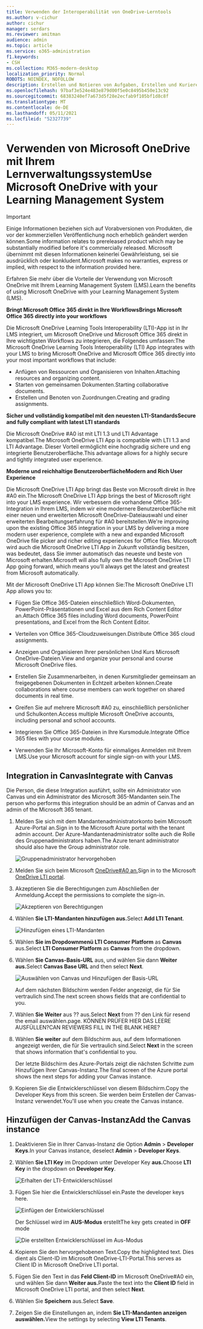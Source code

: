 ```yaml
---
title: Verwenden der Interoperabilität von OneDrive-Lerntools
ms.author: v-cichur
author: cichur
manager: serdars
ms.reviewer: amitman
audience: admin
ms.topic: article
ms.service: o365-administration
f1.keywords:
- CSH
ms.collection: M365-modern-desktop
localization_priority: Normal
ROBOTS: NOINDEX, NOFOLLOW
description: Erstellen und Notieren von Aufgaben, Erstellen und Kurieren von Kursinhalten und Zusammenarbeit an Dateien in Echtzeit mit der neuen OneDrive Learning Tools Interoperability App.
ms.openlocfilehash: 97baf3e524e483e879d00f5e0c8495b450e13c92
ms.sourcegitcommit: 68383240ef7a673d5f28e2ecfab9f105bf1d8c8f
ms.translationtype: MT
ms.contentlocale: de-DE
ms.lasthandoff: 05/11/2021
ms.locfileid: "52327739"
---
```

# <a name="use-microsoft-onedrive-with-your-learning-management-system"></a><span data-ttu-id="e3af2-103">Verwenden von Microsoft OneDrive mit Ihrem Lernverwaltungssystem</span><span class="sxs-lookup"><span data-stu-id="e3af2-103">Use Microsoft OneDrive with your Learning Management System</span></span>

> [!IMPORTANT]
> <span data-ttu-id="e3af2-104">Einige Informationen beziehen sich auf Vorabversionen von Produkten, die vor der kommerziellen Veröffentlichung noch erheblich geändert werden können.</span><span class="sxs-lookup"><span data-stu-id="e3af2-104">Some information relates to prereleased product which may be substantially modified before it's commercially released.</span></span> <span data-ttu-id="e3af2-105">Microsoft übernimmt mit diesen Informationen keinerlei Gewährleistung, sei sie ausdrücklich oder konkludent.</span><span class="sxs-lookup"><span data-stu-id="e3af2-105">Microsoft makes no warranties, express or implied, with respect to the information provided here.</span></span>

<span data-ttu-id="e3af2-106">Erfahren Sie mehr über die Vorteile der Verwendung von Microsoft OneDrive mit Ihrem Learning Management System (LMS).</span><span class="sxs-lookup"><span data-stu-id="e3af2-106">Learn the benefits of using Microsoft OneDrive with your Learning Management System (LMS).</span></span>

<span data-ttu-id="e3af2-107">**Bringt Microsoft Office 365 direkt in Ihre Workflows**</span><span class="sxs-lookup"><span data-stu-id="e3af2-107">**Brings Microsoft Office 365 directly into your workflows**</span></span>

<span data-ttu-id="e3af2-108">Die Microsoft OneDrive Learning Tools Interoperability (LTI)-App ist in Ihr LMS integriert, um Microsoft OneDrive und Microsoft Office 365 direkt in Ihre wichtigsten Workflows zu integrieren, die Folgendes umfassen:</span><span class="sxs-lookup"><span data-stu-id="e3af2-108">The Microsoft OneDrive Learning Tools Interoperability (LTI) App integrates with your LMS to bring Microsoft OneDrive and Microsoft Office 365 directly into your most important workflows that include:</span></span>

- <span data-ttu-id="e3af2-109">Anfügen von Ressourcen und Organisieren von Inhalten.</span><span class="sxs-lookup"><span data-stu-id="e3af2-109">Attaching resources and organizing content.</span></span>
- <span data-ttu-id="e3af2-110">Starten von gemeinsamen Dokumenten.</span><span class="sxs-lookup"><span data-stu-id="e3af2-110">Starting collaborative documents.</span></span>
- <span data-ttu-id="e3af2-111">Erstellen und Benoten von Zuordnungen.</span><span class="sxs-lookup"><span data-stu-id="e3af2-111">Creating and grading assignments.</span></span>

<span data-ttu-id="e3af2-112">**Sicher und vollständig kompatibel mit den neuesten LTI-Standards**</span><span class="sxs-lookup"><span data-stu-id="e3af2-112">**Secure and fully compliant with latest LTI standards**</span></span>

<span data-ttu-id="e3af2-113">Die Microsoft OneDrive #A0 ist mit LTI 1.3 und LTI Advantage kompatibel.</span><span class="sxs-lookup"><span data-stu-id="e3af2-113">The Microsoft OneDrive LTI App is compatible with LTI 1.3 and LTI Advantage.</span></span> <span data-ttu-id="e3af2-114">Dieser Vorteil ermöglicht eine hochgradig sichere und eng integrierte Benutzeroberfläche.</span><span class="sxs-lookup"><span data-stu-id="e3af2-114">This advantage allows for a highly secure and tightly integrated user experience.</span></span>

<span data-ttu-id="e3af2-115">**Moderne und reichhaltige Benutzeroberfläche**</span><span class="sxs-lookup"><span data-stu-id="e3af2-115">**Modern and Rich User Experience**</span></span>

<span data-ttu-id="e3af2-116">Die Microsoft OneDrive LTI App bringt das Beste von Microsoft direkt in Ihre #A0 ein.</span><span class="sxs-lookup"><span data-stu-id="e3af2-116">The Microsoft OneDrive LTI App brings the best of Microsoft right into your LMS experience.</span></span> <span data-ttu-id="e3af2-117">Wir verbessern die vorhandene Office 365-Integration in Ihrem LMS, indem wir eine modernere Benutzeroberfläche mit einer neuen und erweiterten Microsoft OneDrive-Dateiauswahl und einer erweiterten Bearbeitungserfahrung für #A0 bereitstellen.</span><span class="sxs-lookup"><span data-stu-id="e3af2-117">We're improving upon the existing Office 365 integration in your LMS by delivering a more modern user experience, complete with a new and expanded Microsoft OneDrive file picker and richer editing experiences for Office files.</span></span> <span data-ttu-id="e3af2-118">Microsoft wird auch die Microsoft OneDrive LTI App in Zukunft vollständig besitzen, was bedeutet, dass Sie immer automatisch das neueste und beste von Microsoft erhalten.</span><span class="sxs-lookup"><span data-stu-id="e3af2-118">Microsoft will also fully own the Microsoft OneDrive LTI App going forward, which means you’ll always get the latest and greatest from Microsoft automatically.</span></span>

<span data-ttu-id="e3af2-119">Mit der Microsoft OneDrive LTI App können Sie:</span><span class="sxs-lookup"><span data-stu-id="e3af2-119">The Microsoft OneDrive LTI App allows you to:</span></span>

- <span data-ttu-id="e3af2-120">Fügen Sie Office 365-Dateien einschließlich Word-Dokumenten, PowerPoint-Präsentationen und Excel aus dem Rich Content Editor an.</span><span class="sxs-lookup"><span data-stu-id="e3af2-120">Attach Office 365 files including Word documents, PowerPoint presentations, and Excel from the Rich Content Editor.</span></span>

- <span data-ttu-id="e3af2-121">Verteilen von Office 365-Cloudzuweisungen.</span><span class="sxs-lookup"><span data-stu-id="e3af2-121">Distribute Office 365 cloud assignments.</span></span>

- <span data-ttu-id="e3af2-122">Anzeigen und Organisieren Ihrer persönlichen Und Kurs Microsoft OneDrive-Dateien.</span><span class="sxs-lookup"><span data-stu-id="e3af2-122">View and organize your personal and course Microsoft OneDrive files.</span></span>

- <span data-ttu-id="e3af2-123">Erstellen Sie Zusammenarbeiten, in denen Kursmitglieder gemeinsam an freigegebenen Dokumenten in Echtzeit arbeiten können.</span><span class="sxs-lookup"><span data-stu-id="e3af2-123">Create collaborations where course members can work together on shared documents in real time.</span></span>

- <span data-ttu-id="e3af2-124">Greifen Sie auf mehrere Microsoft #A0 zu, einschließlich persönlicher und Schulkonten.</span><span class="sxs-lookup"><span data-stu-id="e3af2-124">Access multiple Microsoft OneDrive accounts, including personal and school accounts.</span></span>

- <span data-ttu-id="e3af2-125">Integrieren Sie Office 365-Dateien in Ihre Kursmodule.</span><span class="sxs-lookup"><span data-stu-id="e3af2-125">Integrate Office 365 files with your course modules.</span></span>

- <span data-ttu-id="e3af2-126">Verwenden Sie Ihr Microsoft-Konto für einmaliges Anmelden mit Ihrem LMS.</span><span class="sxs-lookup"><span data-stu-id="e3af2-126">Use your Microsoft account for single sign-on with your LMS.</span></span>

## <a name="integrate-with-canvas"></a><span data-ttu-id="e3af2-127">Integration in Canvas</span><span class="sxs-lookup"><span data-stu-id="e3af2-127">Integrate with Canvas</span></span>

<span data-ttu-id="e3af2-128">Die Person, die diese Integration ausführt, sollte ein Administrator von Canvas und ein Administrator des Microsoft 365-Mandanten sein.</span><span class="sxs-lookup"><span data-stu-id="e3af2-128">The person who performs this integration should be an admin of Canvas and an admin of the Microsoft 365 tenant.</span></span>

1. <span data-ttu-id="e3af2-129">Melden Sie sich mit dem Mandantenadministratorkonto beim Microsoft Azure-Portal an.</span><span class="sxs-lookup"><span data-stu-id="e3af2-129">Sign in to the Microsoft Azure portal with the tenant admin account.</span></span> <span data-ttu-id="e3af2-130">Der Azure-Mandantenadministrator sollte auch die Rolle des Gruppenadministrators haben.</span><span class="sxs-lookup"><span data-stu-id="e3af2-130">The Azure tenant administrator should also have the Group administrator role.</span></span>

    ![Gruppenadministrator hervorgehoben](../media/lti-media/lti-group-admin.png)

2. <span data-ttu-id="e3af2-132">Melden Sie sich beim Microsoft [OneDrive#A0 an.](https://odltiappnl.azurewebsites.net/admin)</span><span class="sxs-lookup"><span data-stu-id="e3af2-132">Sign in to the Microsoft [OneDrive LTI portal](https://odltiappnl.azurewebsites.net/admin).</span></span>

3. <span data-ttu-id="e3af2-133">Akzeptieren Sie die Berechtigungen zum Abschließen der Anmeldung.</span><span class="sxs-lookup"><span data-stu-id="e3af2-133">Accept the permissions to complete the sign-in.</span></span>

    ![Akzeptieren von Berechtigungen](../media/lti-media/lti-permissions.png)

4. <span data-ttu-id="e3af2-135">Wählen **Sie LTI-Mandanten hinzufügen aus.**</span><span class="sxs-lookup"><span data-stu-id="e3af2-135">Select **Add LTI Tenant**.</span></span>

     ![Hinzufügen eines LTI-Mandanten](../media/lti-media/lti-add-tenant.png)

5. <span data-ttu-id="e3af2-137">Wählen **Sie im Dropdownmenü LTI Consumer Platform** as **Canvas** aus.</span><span class="sxs-lookup"><span data-stu-id="e3af2-137">Select **LTI Consumer Platform** as **Canvas** from the dropdown.</span></span>

6. <span data-ttu-id="e3af2-138">Wählen **Sie Canvas-Basis-URL** aus, und wählen Sie dann **Weiter aus.**</span><span class="sxs-lookup"><span data-stu-id="e3af2-138">Select **Canvas Base URL** and then select **Next**.</span></span>

    ![Auswählen von Canvas und Hinzufügen der Basis-URL](../media/lti-media/lti-canvas-base-url.png)

   <span data-ttu-id="e3af2-140">Auf dem nächsten Bildschirm werden Felder angezeigt, die für Sie vertraulich sind.</span><span class="sxs-lookup"><span data-stu-id="e3af2-140">The next screen shows fields that are confidential to you.</span></span>

7. <span data-ttu-id="e3af2-141">Wählen **Sie Weiter** aus ?? aus.</span><span class="sxs-lookup"><span data-stu-id="e3af2-141">Select **Next** from ??</span></span> <span data-ttu-id="e3af2-142">den Link für resend the email auswählen.</span><span class="sxs-lookup"><span data-stu-id="e3af2-142">page.</span></span> <span data-ttu-id="e3af2-143">KÖNNEN PRÜFER HIER DAS LEERE AUSFÜLLEN?</span><span class="sxs-lookup"><span data-stu-id="e3af2-143">CAN REVIEWERS FILL IN THE BLANK HERE?</span></span>

8. <span data-ttu-id="e3af2-144">Wählen **Sie weiter** auf dem Bildschirm aus, auf dem Informationen angezeigt werden, die für Sie vertraulich sind.</span><span class="sxs-lookup"><span data-stu-id="e3af2-144">Select **Next** in the screen that shows information that's confidential to you.</span></span>

   <span data-ttu-id="e3af2-145">Der letzte Bildschirm des Azure-Portals zeigt die nächsten Schritte zum Hinzufügen Ihrer Canvas-Instanz.</span><span class="sxs-lookup"><span data-stu-id="e3af2-145">The final screen of the Azure portal shows the next steps for adding your Canvas instance.</span></span>

9. <span data-ttu-id="e3af2-146">Kopieren Sie die Entwicklerschlüssel von diesem Bildschirm.</span><span class="sxs-lookup"><span data-stu-id="e3af2-146">Copy the Developer Keys from this screen.</span></span> <span data-ttu-id="e3af2-147">Sie werden beim Erstellen der Canvas-Instanz verwendet.</span><span class="sxs-lookup"><span data-stu-id="e3af2-147">You'll use when you create the Canvas instance.</span></span>

## <a name="add-the-canvas-instance"></a><span data-ttu-id="e3af2-148">Hinzufügen der Canvas-Instanz</span><span class="sxs-lookup"><span data-stu-id="e3af2-148">Add the Canvas instance</span></span>

1. <span data-ttu-id="e3af2-149">Deaktivieren Sie in Ihrer Canvas-Instanz die Option **Admin**  >  **Developer Keys**.</span><span class="sxs-lookup"><span data-stu-id="e3af2-149">In your Canvas instance, deselect **Admin** > **Developer Keys**.</span></span>

2. <span data-ttu-id="e3af2-150">Wählen **Sie LTI Key** im Dropdown unter Developer Key **aus.**</span><span class="sxs-lookup"><span data-stu-id="e3af2-150">Choose **LTI Key** in the dropdown on **Developer Key**.</span></span>

   ![Erhalten der LTI-Entwicklerschlüssel](../media/lti-media/lti-developer-keys.png)

3. <span data-ttu-id="e3af2-152">Fügen Sie hier die Entwicklerschlüssel ein.</span><span class="sxs-lookup"><span data-stu-id="e3af2-152">Paste the developer keys here.</span></span>

     ![Einfügen der Entwicklerschlüssel](../media/lti-media/lti-developer-keys.png)

   <span data-ttu-id="e3af2-154">Der Schlüssel wird im **AUS-Modus** erstellt</span><span class="sxs-lookup"><span data-stu-id="e3af2-154">The key gets created in **OFF** mode</span></span>

   ![Die erstellten Entwicklerschlüssel im Aus-Modus](../media/lti-media/lti-copy-developer-keys.png)

4. <span data-ttu-id="e3af2-156">Kopieren Sie den hervorgehobenen Text.</span><span class="sxs-lookup"><span data-stu-id="e3af2-156">Copy the highlighted text.</span></span>
    <span data-ttu-id="e3af2-157">Dies dient als Client-ID im Microsoft OneDrive-LTI-Portal.</span><span class="sxs-lookup"><span data-stu-id="e3af2-157">This serves as Client ID in Microsoft OneDrive LTI portal.</span></span>

5. <span data-ttu-id="e3af2-158">Fügen Sie den Text in das **Feld Client-ID** im Microsoft OneDrive#A0 ein, und wählen Sie dann **Weiter aus.**</span><span class="sxs-lookup"><span data-stu-id="e3af2-158">Paste the text into the **Client ID** field in Microsoft OneDrive LTI portal, and then select **Next**.</span></span>

6. <span data-ttu-id="e3af2-159">Wählen Sie **Speichern** aus.</span><span class="sxs-lookup"><span data-stu-id="e3af2-159">Select **Save**.</span></span>

7. <span data-ttu-id="e3af2-160">Zeigen Sie die Einstellungen an, indem **Sie LTI-Mandanten anzeigen auswählen.**</span><span class="sxs-lookup"><span data-stu-id="e3af2-160">View the settings by selecting **View LTI Tenants**.</span></span>
